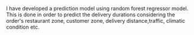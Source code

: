 I have developed a prediction model using random forest regressor model. This is done in order to predict the delivery durations considering the order's restaurant zone, customer zone, delivery distance,traffic, climatic condition etc.

